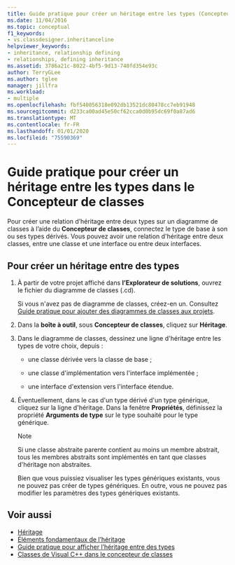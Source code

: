 ```yaml
---
title: Guide pratique pour créer un héritage entre les types (Concepteur de classes)
ms.date: 11/04/2016
ms.topic: conceptual
f1_keywords:
- vs.classdesigner.inheritanceline
helpviewer_keywords:
- inheritance, relationship defining
- relationships, defining inheritance
ms.assetid: 3786a21c-8022-4bf5-9d13-740fd354e93c
author: TerryGLee
ms.author: tglee
manager: jillfra
ms.workload:
- multiple
ms.openlocfilehash: fbf540056318e092db13521dc80478cc7eb91948
ms.sourcegitcommit: d233ca00ad45e50cf62cca0d0b95dc69f0a87ad6
ms.translationtype: MT
ms.contentlocale: fr-FR
ms.lasthandoff: 01/01/2020
ms.locfileid: "75590369"
---
```

# <a name="how-to-create-inheritance-between-types-in-class-designer"></a>Guide pratique pour créer un héritage entre les types dans le Concepteur de classes

Pour créer une relation d’héritage entre deux types sur un diagramme de classes à l’aide du **Concepteur de classes**, connectez le type de base à son ou ses types dérivés. Vous pouvez avoir une relation d'héritage entre deux classes, entre une classe et une interface ou entre deux interfaces.

## <a name="to-create-an-inheritance-between-types"></a>Pour créer un héritage entre des types

1. À partir de votre projet affiché dans **l’Explorateur de solutions**, ouvrez le fichier du diagramme de classes (.cd).

     Si vous n'avez pas de diagramme de classes, créez-en un. Consultez [Guide pratique pour ajouter des diagrammes de classes aux projets](how-to-add-class-diagrams-to-projects.md).

2. Dans la **boîte à outil**, sous **Concepteur de classes**, cliquez sur **Héritage**.

3. Dans le diagramme de classes, dessinez une ligne d'héritage entre les types de votre choix, depuis :

    - une classe dérivée vers la classe de base ;

    - une classe d'implémentation vers l'interface implémentée ;

    - une interface d'extension vers l'interface étendue.

4. Éventuellement, dans le cas d'un type dérivé d'un type générique, cliquez sur la ligne d'héritage. Dans la fenêtre **Propriétés**, définissez la propriété **Arguments de type** sur le type souhaité pour le type générique.

    > [!NOTE]
    > Si une classe abstraite parente contient au moins un membre abstrait, tous les membres abstraits sont implémentés en tant que classes d'héritage non abstraites.
    >
    >  Bien que vous puissiez visualiser les types génériques existants, vous ne pouvez pas créer de types génériques. En outre, vous ne pouvez pas modifier les paramètres des types génériques existants.

## <a name="see-also"></a>Voir aussi

- [Héritage](/dotnet/csharp/programming-guide/classes-and-structs/inheritance)
- [Éléments fondamentaux de l’héritage](/dotnet/visual-basic/programming-guide/language-features/objects-and-classes/inheritance-basics)
- [Guide pratique pour afficher l’héritage entre des types](how-to-view-inheritance-between-types.md)
- [Classes de Visual C++ dans le concepteur de classes](visual-cpp-classes.md)
